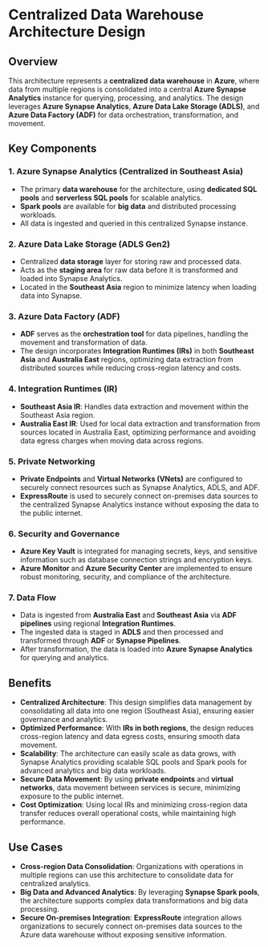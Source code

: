 # Centralized Data Warehouse Architecture Design

## Overview
This architecture represents a **centralized data warehouse** in **Azure**, where data from multiple regions is consolidated into a central **Azure Synapse Analytics** instance for querying, processing, and analytics. The design leverages **Azure Synapse Analytics**, **Azure Data Lake Storage (ADLS)**, and **Azure Data Factory (ADF)** for data orchestration, transformation, and movement.

## Key Components

### 1. Azure Synapse Analytics (Centralized in Southeast Asia)
- The primary **data warehouse** for the architecture, using **dedicated SQL pools** and **serverless SQL pools** for scalable analytics.
- **Spark pools** are available for **big data** and distributed processing workloads.
- All data is ingested and queried in this centralized Synapse instance.

### 2. Azure Data Lake Storage (ADLS Gen2)
- Centralized **data storage** layer for storing raw and processed data.
- Acts as the **staging area** for raw data before it is transformed and loaded into Synapse Analytics.
- Located in the **Southeast Asia** region to minimize latency when loading data into Synapse.

### 3. Azure Data Factory (ADF)
- **ADF** serves as the **orchestration tool** for data pipelines, handling the movement and transformation of data.
- The design incorporates **Integration Runtimes (IRs)** in both **Southeast Asia** and **Australia East** regions, optimizing data extraction from distributed sources while reducing cross-region latency and costs.

### 4. Integration Runtimes (IR)
- **Southeast Asia IR**: Handles data extraction and movement within the Southeast Asia region.
- **Australia East IR**: Used for local data extraction and transformation from sources located in Australia East, optimizing performance and avoiding data egress charges when moving data across regions.

### 5. Private Networking
- **Private Endpoints** and **Virtual Networks (VNets)** are configured to securely connect resources such as Synapse Analytics, ADLS, and ADF.
- **ExpressRoute** is used to securely connect on-premises data sources to the centralized Synapse Analytics instance without exposing the data to the public internet.

### 6. Security and Governance
- **Azure Key Vault** is integrated for managing secrets, keys, and sensitive information such as database connection strings and encryption keys.
- **Azure Monitor** and **Azure Security Center** are implemented to ensure robust monitoring, security, and compliance of the architecture.

### 7. Data Flow
- Data is ingested from **Australia East** and **Southeast Asia** via **ADF pipelines** using regional **Integration Runtimes**.
- The ingested data is staged in **ADLS** and then processed and transformed through **ADF** or **Synapse Pipelines**.
- After transformation, the data is loaded into **Azure Synapse Analytics** for querying and analytics.

## Benefits
- **Centralized Architecture**: This design simplifies data management by consolidating all data into one region (Southeast Asia), ensuring easier governance and analytics.
- **Optimized Performance**: With **IRs in both regions**, the design reduces cross-region latency and data egress costs, ensuring smooth data movement.
- **Scalability**: The architecture can easily scale as data grows, with Synapse Analytics providing scalable SQL pools and Spark pools for advanced analytics and big data workloads.
- **Secure Data Movement**: By using **private endpoints** and **virtual networks**, data movement between services is secure, minimizing exposure to the public internet.
- **Cost Optimization**: Using local IRs and minimizing cross-region data transfer reduces overall operational costs, while maintaining high performance.

## Use Cases
- **Cross-region Data Consolidation**: Organizations with operations in multiple regions can use this architecture to consolidate data for centralized analytics.
- **Big Data and Advanced Analytics**: By leveraging **Synapse Spark pools**, the architecture supports complex data transformations and big data processing.
- **Secure On-premises Integration**: **ExpressRoute** integration allows organizations to securely connect on-premises data sources to the Azure data warehouse without exposing sensitive information.
